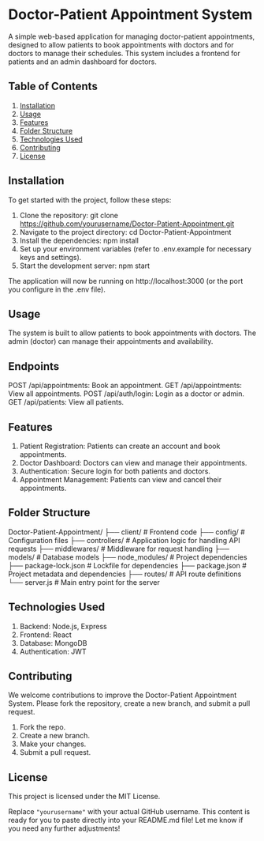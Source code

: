 # Doctor-Patient Appointment System

A simple web-based application for managing doctor-patient appointments, designed to allow patients to book appointments with doctors and for doctors to manage their schedules. This system includes a frontend for patients and an admin dashboard for doctors.

## Table of Contents
1. [Installation](#installation)
2. [Usage](#usage)
3. [Features](#features)
4. [Folder Structure](#folder-structure)
5. [Technologies Used](#technologies-used)
6. [Contributing](#contributing)
7. [License](#license)

## Installation

To get started with the project, follow these steps:

1. Clone the repository:
   git clone https://github.com/yourusername/Doctor-Patient-Appointment.git
2. Navigate to the project directory:
   cd Doctor-Patient-Appointment
3. Install the dependencies: npm install
4. Set up your environment variables (refer to .env.example for necessary keys and settings).
5. Start the development server: npm start

The application will now be running on http://localhost:3000 (or the port you configure in the .env file).

## Usage

The system is built to allow patients to book appointments with doctors. The admin (doctor) can manage their appointments and availability.

## Endpoints

POST /api/appointments: Book an appointment.
GET /api/appointments: View all appointments.
POST /api/auth/login: Login as a doctor or admin.
GET /api/patients: View all patients.

## Features

1. Patient Registration: Patients can create an account and book appointments.
2. Doctor Dashboard: Doctors can view and manage their appointments.
3. Authentication: Secure login for both patients and doctors.
4. Appointment Management: Patients can view and cancel their appointments.

## Folder Structure

   Doctor-Patient-Appointment/
├── client/                # Frontend code
├── config/                # Configuration files
├── controllers/           # Application logic for handling API requests
├── middlewares/           # Middleware for request handling
├── models/                # Database models
├── node_modules/          # Project dependencies
├── package-lock.json      # Lockfile for dependencies
├── package.json           # Project metadata and dependencies
├── routes/                # API route definitions
└── server.js              # Main entry point for the server

## Technologies Used

1. Backend: Node.js, Express
2. Frontend: React 
3. Database: MongoDB 
4. Authentication: JWT

## Contributing

We welcome contributions to improve the Doctor-Patient Appointment System. Please fork the repository, create a new branch, and submit a pull request.

1. Fork the repo.
2. Create a new branch.
3. Make your changes.
4. Submit a pull request.

## License
This project is licensed under the MIT License.

Replace `"yourusername"` with your actual GitHub username. This content is ready for you to paste directly into your README.md file! Let me know if you need any further adjustments!

